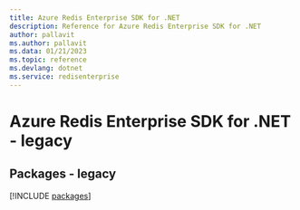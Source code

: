 ```yaml
---
title: Azure Redis Enterprise SDK for .NET
description: Reference for Azure Redis Enterprise SDK for .NET
author: pallavit
ms.author: pallavit
ms.data: 01/21/2023
ms.topic: reference
ms.devlang: dotnet
ms.service: redisenterprise
---
```

# Azure Redis Enterprise SDK for .NET - legacy
## Packages - legacy
[!INCLUDE [packages](redis-enterprise-index.md)]